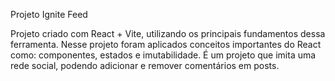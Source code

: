 Projeto Ignite Feed

Projeto criado com React + Vite, utilizando os principais fundamentos dessa ferramenta. Nesse projeto foram aplicados conceitos importantes do React como: componentes, estados e imutabilidade.
É um projeto que imita uma rede social, podendo adicionar e remover comentários em posts. 

